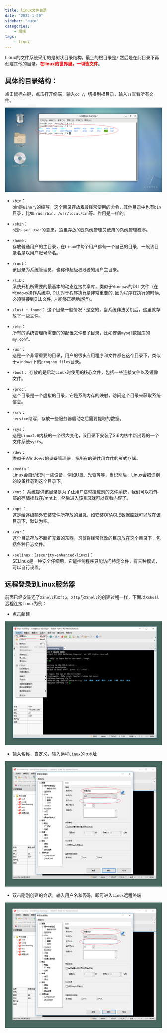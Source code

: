 ```yaml
---
title: linux文件目录
date: "2022-1-20"
sidebar: "auto"
categories:
    - 后端
tags:
    - linux
---
```


Linux的文件系统采用的是树状目录结构，最上的根目录是`/`,然后是在此目录下再创建其他的目录。<font color="red">**在linux的世界里，一切皆文件**</font>。




## 具体的目录结构：

点击鼠标右键，点击打开终端，输入`cd /`，切换到根目录，输入`ls`查看所有文件。

![](./assets/images/basic1.png)


- `/bin`：  
bin是`Binary`的缩写，这个目录存放着最经常使用的命令，其他目录中也有`bin`目录，比如:`/usr/bin`、`/usr/local/bin`等、作用是一样的。

- `/sbin`：  
 s是`Super User`的意思，这里存放的是系统管理员使用的系统管理程序。

- `/home`：    
存放普通用户的主目录，在`Linux`中每个用户都有一个自己的目录，一般该目录名是以用户账号命名。

- `/root`：   
该目录为系统管理员，也称作超级权限者的用户主目录。

- `/lib`：  
系统开机所需要的最基本的动态连接共享库，类似于`Windows`的DLL文件（在`Windows`操作系统中, DLL对于程序执行是非常重要的, 因为程序在执行的时候, 必须链接到DLL文件, 才能够正确地运行）。

- `/lost + found`： 
这个目录一般情况下是空的，当系统非法关机后，这里就存放了一些文件。

- `/etc`：  
所有的系统管理所需要的的配置文件和子目录，比如安装`mysql`数据库的`my.conf`。

- `/usr`：    
这是一个非常重要的目录，用户的很多应用程序和文件都在这个目录下，类似于`windows`下的`program files`目录。

- `/boot`： 
存放的是启动`Linux`时使用的核心文件，包括一些连接文件以及镜像文件。

- `/proc`：  
这个目录是一个虚拟的目录，它是系统内存的映射，访问这个目录来获取系统信息。

- `/srv`：  
`service`缩写，存放一些服务器启动之后需要提取的数据。

- `/sys`：  
这是`Linux2.6`内核的一个很大变化，该目录下安装了2.6内核中新出现的一个文件系统`sysfs`。

- `/dev`：  
类似于Windows的设备管理器，把所有的硬件用文件的形式存储。

- `/media`：  
Linux会自动识别一些设备，例如U盘、光驱等等，当识别后，Linux会把识别的设备挂载到这个目录下。

- `/mnt`： 
系统提供该目录是为了让用户临时挂载别的文件系统，我们可以将外部的存储挂载在/mnt上，然后进入该目录就可以查看内容了。

- `/opt` ：  
这是给逐级额外安装软件所存放的目录。如安装ORACLE数据库就可以放在该目录下，默认为空。

- `/var`：  
这个目录存放不断扩充着的东西，习惯将经常修改的目录放在这个目录下，包括各种日志文件。

- `/selinux：[security-enhanced-linux]`：  
SELinux是一种安全仔细用，它能控制程序只能访问特定文件，有三种模式，可以自行设置。

## 远程登录到Linux服务器

前面已经安装还了`XShell`和`Xftp`，`Xftp`与`XShell`的创建过程一样，下面以`Xshell`远程连接`Linux`为例：

- 点击新建  

![](./assets/images/basic2.png)

- 输入名称，自定义，输入远程`Linux`的ip地址

![](./assets/images/basic3.png)

- 双击刚刚创建的会话，输入用户名和密码，即可进入`Linux`远程终端  

![](./assets/images/basic3.png)

## 